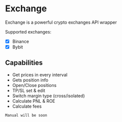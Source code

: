 # Exchange
 
Exchange is a powerful crypto exchanges API wrapper

Supported exchanges:

- [x] Binance
- [x] Bybit

## Capabilities

- Get prices in every interval
- Gets position info
- Open/Close positions
- TP/SL set & edit
- Switch margin type (cross/isolated)
- Calculate PNL & ROE
- Calculate fees

`Manual will be soon`
